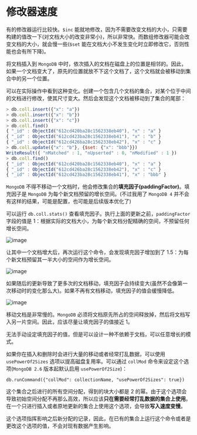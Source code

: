 # 修改器速度

有的修改器运行比较快。`$inc` 能就地修改，因为不需要改变文档的大小，只需要构建的值改一下(对文档大小的改变非常小)，所以非常快。而数组修改器可能会改变文档的大小，就会慢一些(`$set` 能在文档大小不发生变化时立即修改它，否则性能也会有所下降)。

将文档插入到 `MongoDB` 中时，依次插入的文档在磁盘上的位置是相邻的。因此，如果一个文档变大了，原先的位置就放不下这个文档了，这个文档就会被移动到集合中的另一个位置。

可以在实际操作中看到这种变化。创建一个包含几个文档的集合，对某个位于中间的文档进行修改，使其尺寸变大。然后会发现这个文档被移动到了集合的尾部：

```js
> db.coll.insert({"x": "a"})
> db.coll.insert({"x": "b"})
> db.coll.insert({"x": "c"})
> db.coll.find()
{ "_id" : ObjectId("612cd420ba28c1562338eb40"), "x" : "a" }
{ "_id" : ObjectId("612cd423ba28c1562338eb41"), "x" : "b" }
{ "_id" : ObjectId("612cd426ba28c1562338eb42"), "x" : "c" }
> db.coll.update({"x": "b"}, {$set: {"x": "bbb"}})
WriteResult({ "nMatched" : 1, "nUpserted" : 0, "nModified" : 1 })
> db.coll.find()
{ "_id" : ObjectId("612cd420ba28c1562338eb40"), "x" : "a" }
{ "_id" : ObjectId("612cd426ba28c1562338eb42"), "x" : "c" }
{ "_id" : ObjectId("612cd423ba28c1562338eb41"), "x" : "bbb" }
```

`MongoDB` 不得不移动一个文档时，他会修改集合的**填充因子(paddingFactor)**。填充因子是 `MongoDB` 为每个新文档预留的增长空间。(不过我用了 `MongoDB 4` 并不会有这样的结果，可能是配置，也可能是后续版本优化了)

可以运行 `db.coll.stats()` 查看填充因子。执行上面的更新之前，`paddingFactor` 字段的值是 1：根据实际的文档大小，为每个新文档分配精确的空间，不预留任何增长空间。

![image](https://github.com/TomatoZ7/notes-of-tz/blob/master/nosql/MongoDB/images/mongo_padding_factor_1.jpg)

让其中一个文档增大后，再次运行这个命令，会发现填充因子增加到了 1.5：为每个新文档预留其一半大小的空间作为增长空间。

![image](https://github.com/TomatoZ7/notes-of-tz/blob/master/nosql/MongoDB/images/mongo_padding_factor_2.jpg)

如果随后的更新导致了更多次的文档移动，填充因子会持续变大(虽然不会像第一次移动时的变化那么大)。如果不再有文档移动，填充因子的值会缓慢降低。

![image](https://github.com/TomatoZ7/notes-of-tz/blob/master/nosql/MongoDB/images/mongo_padding_factor_3.jpg)

移动文档是非常慢的。`MongoDB` 必须将文档原先所占的空间释放掉，然后将文档写入另一片空间。因此，应该尽量让填充因子的值接近 1。

无法手动设定填充因子的值，但是可以设计一种不依赖于文档，可以任意增长的模式。

如果你在插入和删除时会进行大量的移动或者经常打乱数据，可以使用 `usePowerOf2Sizes` 选项以提高磁盘复用率。可以通过 `collMod` 命令来设定这个选项(`MongoDB 2.6` 版本起默认启用 `usePowerOf2Size`)：

```shell
db.runCommand({"collMod": collectionName, "usePowerOf2Sizes": true})
```

这个集合之后进行的所有空间分配，得到的块大小都是 2 的幂。由于这个选项会导致初始空间分配不再那么高效，所以应该**只在需要经常打乱数据的集合上使用**。在一个只进行插入或者原地更新的集合上使用这个选项，会导致**写入速度变慢**。

这个选项指挥影响之后新分配的记录，因此，在已有的集合上运行这个命令或者是更改这个选项的值，不会对现有数据产生影响。
